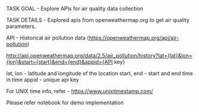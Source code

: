 TASK GOAL - Explore APIs for air quality data collection

TASK DETAILS - Explored apis from openweathermap.org to get air quality parameters.

API -  Historical air pollution data (https://openweathermap.org/api/air-pollution)

http://api.openweathermap.org/data/2.5/air_pollution/history?lat={lat}&lon={lon}&start={start}&end={end}&appid={API key}

lat, lon - latitude and longitude of the location
start, end - start and end time in time 
appid - unique api key

For UNIX time info, refer - https://www.unixtimestamp.com/

Please refer notebook for demo implementation 
